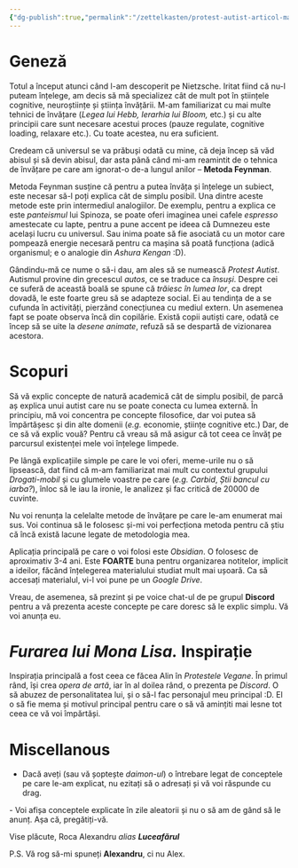 ```yaml
---
{"dg-publish":true,"permalink":"/zettelkasten/protest-autist-articol-manifest/"}
---
```


# Geneză

Totul a început atunci când l-am descoperit pe Nietzsche. Iritat fiind că nu-l puteam înțelege, am decis să mă specializez cât de mult pot în științele cognitive, neuroștiințe și știința învățării. M-am familiarizat cu mai multe tehnici de învățare (_Legea lui Hebb, Ierarhia lui Bloom,_ etc.) și cu alte principii care sunt necesare acestui proces (pauze regulate, cognitive loading, relaxare etc.). Cu toate acestea, nu era suficient.  

Credeam că universul se va prăbuși odată cu mine, că deja încep să văd abisul și să devin abisul, dar asta până când mi-am reamintit de o tehnica de învățare pe care am ignorat-o de-a lungul anilor – **Metoda Feynman**.

Metoda Feynman susține că pentru a putea învăța și înțelege un subiect, este necesar să-l poți explica cât de simplu posibil. Una dintre aceste metode este prin intermediul analogiilor. De exemplu, pentru a explica ce este _panteismul_ lui Spinoza, se poate oferi imaginea unei cafele _espresso_ amestecate cu lapte, pentru a pune accent pe ideea că Dumnezeu este același lucru cu universul. Sau inima poate să fie asociată cu un motor care pompează energie necesară pentru ca mașina să poată funcționa (adică organismul; e o analogie din _Ashura Kengan_ :D).

Gândindu-mă ce nume o să-i dau, am ales să se numească _Protest Autist_. Autismul provine din grecescul _autos_, ce se traduce ca _însuși_. Despre cei ce suferă de această boală se spune că _trăiesc în lumea_ _lor_, ca drept dovadă, le este foarte greu să se adapteze social. Ei au tendința de a se cufunda în activități, pierzând conecțiunea cu mediul extern. Un asemenea fapt se poate observa încă din copilărie. Există copii autiști care, odată ce încep să se uite la _desene animate_, refuză să se despartă de vizionarea acestora.

# Scopuri

Să vă explic concepte de natură academică cât de simplu posibil, de parcă aș explica unui autist care nu se poate conecta cu lumea externă. În principiu, mă voi concentra pe concepte filosofice, dar voi putea să împărtășesc și din alte domenii (_e.g._ economie, științe cognitive etc.) Dar, de ce să vă explic vouă? Pentru că vreau să mă asigur că tot ceea ce învăț pe parcursul existenței mele voi înțelege limpede. 

Pe lângă explicațiile simple pe care le voi oferi, meme-urile nu o să lipsească, dat fiind că m-am familiarizat mai mult cu contextul grupului _Drogati-mobil_ și cu glumele voastre pe care (_e.g._ *Carbid*, *Știi bancul cu iarba?*), înloc să le iau la ironie, le analizez și fac critică de 20000 de cuvinte. 

Nu voi renunța la celelalte metode de învățare pe care le-am enumerat mai sus. Voi continua să le folosesc și-mi voi perfecționa metoda pentru că știu că încă există lacune legate de metodologia mea. 

Aplicația principală pe care o voi folosi este *Obsidian*. O folosesc de aproximativ 3-4 ani. Este **FOARTE** buna pentru organizarea notitelor, implicit a ideilor, făcând înțelegerea materialului studiat mult mai ușoară. Ca să accesați materialul, vi-l voi pune pe un *Google Drive*. 

Vreau, de asemenea, să prezint și pe voice chat-ul de pe grupul **Discord** pentru a vă prezenta aceste concepte pe care doresc să le explic simplu. Vă voi anunța eu. 
# _Furarea lui Mona Lisa._ Inspirație

Inspirația principală a fost ceea ce făcea Alin în _Protestele Vegane_. În primul rând, își crea _opera de artă_, iar în al doilea rând, o prezenta pe _Discord_. O să abuzez de personalitatea lui, și o să-l fac personajul meu principal :D. El o să fie mema și motivul principal pentru care o să vă amințiti mai lesne tot ceea ce vă voi împărtăși. 

# Miscellanous

-  Dacă aveți (sau vă șoptește _daimon-ul_) o întrebare legat de conceptele pe care le-am explicat, nu ezitați să o adresați și vă voi răspunde cu drag.  

- Voi afișa conceptele explicate în zile aleatorii și nu o să am de gând să le anunț. Așa că, pregătiți-vă.

Vise plăcute,
Roca Alexandru _alias_ **_Luceafărul_**

P.S. Vă rog să-mi spuneți **Alexandru**, ci nu Alex. 
